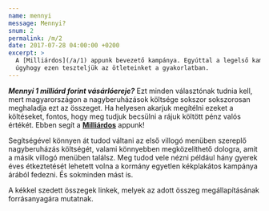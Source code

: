 ```yaml
---
name: mennyi
message: Mennyi?
snum: 2
permalink: /m/2
date: 2017-07-28 04:00:00 +0200
excerpt: >
  A [Milliárdos](/a/1) appunk bevezető kampánya. Egyúttal a legelső kampányunk is,
  úgyhogy ezen teszteljük az ötleteinket a gyakorlatban.
---
```

***Mennyi 1 milliárd forint vásárlóereje?*** Ezt minden választónak tudnia kell,
mert magyarországon a nagyberuházások költsége sokszor sokszorosan meghaladja
ezt az összeget. Ha helyesen akarjuk megítélni ezeket a költéseket, fontos, hogy
meg tudjuk becsülni a rájuk költött pénz valós értékét. Ebben segít a
**[Milliárdos](/a/1)** appunk!

Segítségével könnyen át tudod váltani az első villogó menüben szereplő
nagyberuházás költségét, valami könnyebben megközelíthető dologra, amit a
másik villogó menüben találsz. Meg tudod vele nézni például hány
gyerek éves étkeztetését lehetett volna a kormány egyetlen kékplakátos kampánya
árából fedezni. És sokminden mást is.

A kékkel szedett összegek linkek, melyek az adott összeg megállapításának
forrásanyagára mutatnak.
